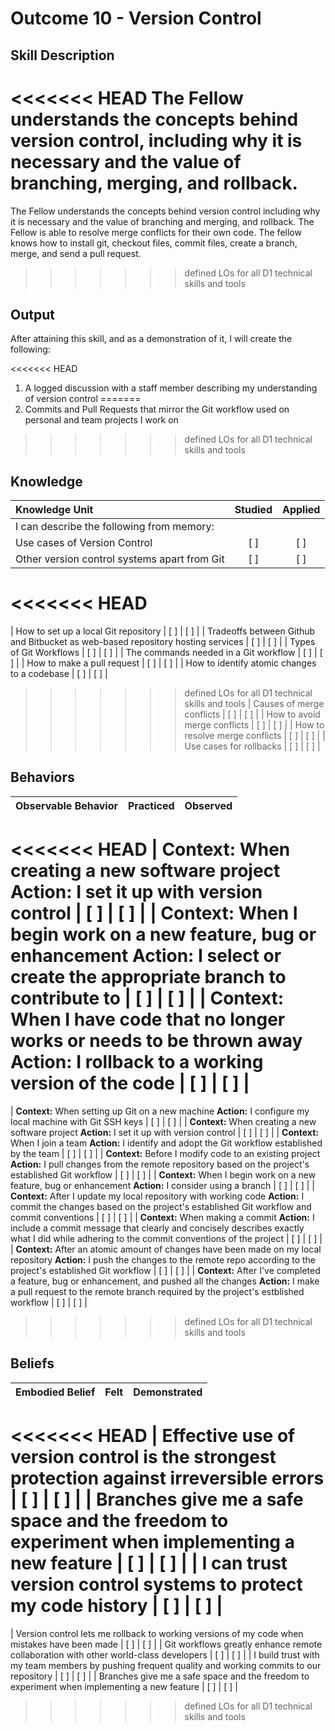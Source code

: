 # Outcome 10 - Version Control

**Skill Description**
----------
<<<<<<< HEAD
The Fellow understands the concepts behind version control, including why it is necessary and the value of branching, merging, and rollback.
=======
The Fellow understands the concepts behind version control including why it is necessary and the value of branching and merging, and rollback.  The Fellow is able to resolve merge conflicts for their own code. The fellow knows how to install git, checkout files, commit files, create a branch, merge, and send a pull request.
>>>>>>> defined LOs for all D1 technical skills and tools

Output
----------

After attaining this skill, and as a demonstration of it, I will create the following:

<<<<<<< HEAD
1. A logged discussion with a staff member describing my understanding of version control
=======
1. Commits and Pull Requests that mirror the Git workflow used on personal and team projects I work on
>>>>>>> defined LOs for all D1 technical skills and tools


## Knowledge

| Knowledge Unit   |      Studied      | Applied |
|:-------------|:------------------:|:--------:|
| I can describe the following from memory: | | |
| Use cases of Version Control | [ ] | [ ] |
| Other version control systems apart from Git | [ ] | [ ] |
<<<<<<< HEAD
=======
| How to set up a local Git repository | [ ] | [ ] |
| Tradeoffs between Github and Bitbucket as web-based repository hosting services | [ ] | [ ] |
| Types of Git Workflows | [ ] | [ ] |
| The commands needed in a Git workflow | [ ] | [ ] |
| How to make a pull request | [ ] | [ ] |
| How to identify atomic changes to a codebase | [ ] | [ ] |
>>>>>>> defined LOs for all D1 technical skills and tools
| Causes of merge conflicts | [ ] | [ ] |
| How to avoid merge conflicts | [ ] | [ ] |
| How to resolve merge conflicts | [ ] | [ ] |
| Use cases for rollbacks | [ ] | [ ] |

## Behaviors

| Observable Behavior   |      Practiced      | Observed |
|:-------------|:------------------:|:--------:|
<<<<<<< HEAD
| **Context:** When creating a new software project **Action:** I set it up with version control | [ ] | [ ] |
| **Context:** When I begin work on a new feature, bug or enhancement **Action:** I select or create the appropriate branch to contribute to | [ ] | [ ] |
| **Context:** When I have code that no longer works or needs to be thrown away **Action:** I rollback to a working version of the code | [ ] | [ ] |
=======
| **Context:** When setting up Git on a new machine **Action:** I configure my local machine with Git SSH keys | [ ] | [ ] |
| **Context:** When creating a new software project **Action:** I set it up with version control | [ ] | [ ] |
| **Context:** When I join a team **Action:** I identify and adopt the Git workflow established by the team | [ ] | [ ] |
| **Context:** Before I modify code to an existing project **Action:** I pull changes from the remote repository based on the project's established Git workflow | [ ] | [ ] |
| **Context:** When I begin work on a new feature, bug or enhancement **Action:** I consider using a branch | [ ] | [ ] |
| **Context:** After I update my local repository with working code **Action:** I commit the changes based on the project's established Git workflow and commit conventions | [ ] | [ ] |
| **Context:** When making a commit **Action:** I include a commit message that clearly and concisely describes exactly what I did while adhering to the commit conventions of the project | [ ] | [ ] |
| **Context:** After an atomic amount of changes have been made on my local repository  **Action:** I push the changes to the remote repo according to the project's established Git workflow | [ ] | [ ] |
| **Context:** After I've completed a feature, bug or enhancement, and pushed all the changes  **Action:** I make a pull request to the remote branch required by the project's estblished workflow | [ ] | [ ] |
>>>>>>> defined LOs for all D1 technical skills and tools


## Beliefs

| Embodied Belief   |      Felt      | Demonstrated |
|:-------------|:------------------:|:--------:|
<<<<<<< HEAD
| Effective use of version control is the strongest protection against irreversible errors | [ ] | [ ] |
| Branches give me a safe space and the freedom to experiment when implementing a new feature | [ ] | [ ] |
| I can trust version control systems to protect my code history | [ ] | [ ] |
=======
| Version control lets me rollback to working versions of my code when mistakes have been made | [ ] | [ ] |
| Git workflows greatly enhance remote collaboration with other world-class developers  | [ ] | [ ] |
| I build trust with my team members by pushing frequent quality and working commits to our repository | [ ] | [ ] |
| Branches give me a safe space and the freedom to experiment when implementing a new feature | [ ] | [ ] |
>>>>>>> defined LOs for all D1 technical skills and tools
